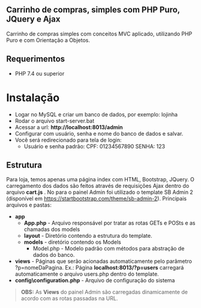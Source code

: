 ## Carrinho de compras, simples com PHP Puro, JQuery e Ajax

Carrinho de compras simples com conceitos MVC aplicado, utilizando PHP Puro e com Orientação a Objetos.

## Requerimentos
- PHP 7.4 ou superior

# Instalação

 - Logar no MySQL e criar um banco de dados, por exemplo: lojinha
 - Rodar o arquivo start-server.bat
 - Acessar a url: **http://localhost:8013/admin**
 - Configurar com usuário, senha e nome do banco de dados e salvar.
 - Você será redirecionado para tela de login:
	 - Usuário e senha padrão: CPF: 01234567890 SENHA: 123

## Estrutura

Para loja, temos apenas uma página index com HTML, Bootstrap, JQuery. O carregamento dos dados são feitos através de requisições Ajax dentro do arquivo **cart.js** .
No para o painel Admin foi utilizado o template SB Admin 2 (disponível em https://startbootstrap.com/theme/sb-admin-2).
Principais arquivos e pastas:
 - **app**
	 - **App.php** - Arquivo responsável por tratar as rotas GETs e POSts e as chamadas dos models
	 - **layout** - Diretório contendo a estrutura do template.
	 - **models** - diretório contendo os Models
		 - Model.php - Modelo padrão com métodos para abstração de dados do banco.
 - **views** - Páginas que serão acionadas automaticamente pelo parâmetro ?p=nomeDaPagina. Ex.: Página **localhost:8013/?p=users** carregará automaticamente o arquivo users.php dentro do template.
 - **config\configuration.php** - Arquivo de configuração do sistema

> **OBS:** As **Views** do painel Admin são carregadas dinamicamente de acordo com as rotas passadas na URL.


